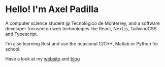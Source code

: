 # Hello! I'm Axel Padilla

A computer science student @ Tecnológico de Monterrey, and a software developer focused on web technologies like React, Next.js, TailwindCSS and Typescript.

I'm also learning Rust and use the ocasional C/C++, Matlab or Python for school.

Have a look at my [website](https://axelpadilla.me/) and [blog](https://axelpadilla.me/Blog/posts)
